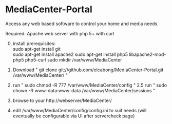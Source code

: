 MediaCenter-Portal
==================

Access any web based software to control your home and media needs.

Required:
  Apache web server with php 5+ with curl
  
0.  install prerequisites:   
sudo apt-get install git  
sudo apt-get install apache2
sudo apt-get install php5 libapache2-mod-php5 php5-curl
sudo mkdir /var/www/MediaCenter

  
1. Download "    git clone git://github.com/elcabong/MediaCenter-Portal.git /var/www/MediaCenter/    "
2. run "   sudo chmod -R 777 /var/www/MediaCenter/config   "
2.5 run "    sudo chown -R www-data:www-data /var/www/MediaCenter/sessions     " 
3. browse to your http://webserver/MediaCenter/
4. edit /var/www/MediaCenter/config/config.ini to suit needs  (will eventually be configurable via UI after servercheck page)

